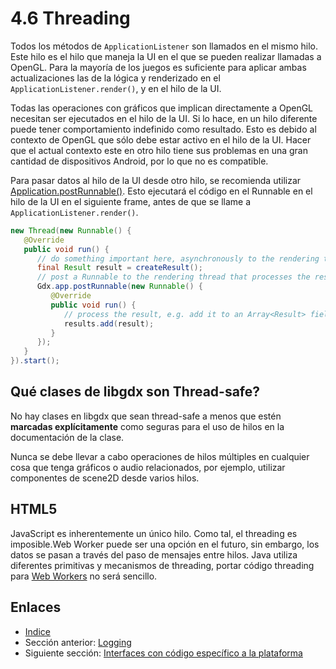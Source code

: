 # 4.6 Threading

Todos los métodos de `ApplicationListener` son llamados en el mismo hilo. Este hilo es el hilo que maneja la UI en el que se pueden realizar llamadas a OpenGL. Para la mayoría de los juegos es suficiente para aplicar ambas actualizaciones las de la lógica y renderizado en el `ApplicationListener.render()`, y en el hilo de la UI.

Todas las operaciones con gráficos que implican directamente a OpenGL necesitan ser ejecutados en el hilo de la UI. Si lo hace, en un hilo diferente puede tener comportamiento indefinido como resultado. Esto es debido al contexto de OpenGL que sólo debe estar activo en el hilo de la UI. Hacer que el actual contexto este en otro hilo tiene sus problemas en una gran cantidad de dispositivos Android, por lo que no es compatible.

Para pasar datos al hilo de la UI desde otro hilo, se recomienda utilizar [Application.postRunnable()](https://github.com/libgdx/libgdx/tree/master/gdx/src/com/badlogic/gdx/Application.java#173). Esto ejecutará el código en el Runnable en el hilo de la UI en el siguiente frame, antes de que se llame a `ApplicationListener.render()`.

```java
new Thread(new Runnable() {
   @Override
   public void run() {
      // do something important here, asynchronously to the rendering thread
      final Result result = createResult();
      // post a Runnable to the rendering thread that processes the result
      Gdx.app.postRunnable(new Runnable() {
         @Override
         public void run() {
            // process the result, e.g. add it to an Array<Result> field of the ApplicationListener.
            results.add(result);
         }
      });
   }
}).start();
```

## Qué clases de libgdx son Thread-safe?

No hay clases en libgdx que sean thread-safe a menos que estén **marcadas explícitamente** como seguras para el uso de hilos en la documentación de la clase.

Nunca se debe llevar a cabo operaciones de hilos múltiples en cualquier cosa que tenga gráficos o audio relacionados, por ejemplo, utilizar componentes de scene2D desde varios hilos.

## HTML5

JavaScript es inherentemente un único hilo. Como tal, el threading es imposible.Web Worker puede ser una opción en el futuro, sin embargo, los datos se pasan a través del paso de mensajes entre hilos. Java utiliza diferentes primitivas y mecanismos de threading, portar código threading para [Web Workers](http://www.whatwg.org/specs/web-apps/current-work/multipage/workers.html) no será sencillo.

## Enlaces

- [Indice](preface.md)
- Sección anterior: [Logging](04.5.md)
- Siguiente sección: [Interfaces con código específico a la plataforma](04.7.md)

